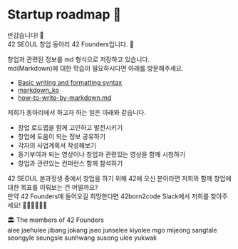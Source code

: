# Startup roadmap 🚀

반갑습니다! 🙌\
42 SEOUL 창업 동아리 42 Founders입니다. 🦾

창업과 관련된 정보를 md 형식으로 저장하고 있습니다.\
md(Markdown)에 대한 학습이 필요하시다면 아래를 방문해주세요.
- [Basic writing and formatting syntax](https://docs.github.com/en/get-started/writing-on-github/getting-started-with-writing-and-formatting-on-github/basic-writing-and-formatting-syntax)
- [markdown_ko](https://github.com/jinkyukim-me/markdown_ko)
- [how-to-write-by-markdown.md](https://gist.github.com/ihoneymon/652be052a0727ad59601)

저희가 동아리에서 하고자 하는 일은 아래와 같습니다.
- 창업 로드맵을 함께 고민하고 발전시키기
- 창업에 도움이 되는 정보 공유하기
- 각자의 사업계획서 작성해보기
- 동기부여과 되는 영상이나 창업과 관련있는 영상을 함께 시청하기
- 창업과 관련있는 컨퍼런스 함께 참석하기

42 SEOUL 본과정생 중에서 창업을 하기 위해 42에 오신 분이라면 저희와 함께 창업에 대한 목표를 이뤄보는 건 어떨까요?\
만약 42 Founders에 들어오길 희망한다면 42born2code Slack에서 저희를 찾아주세요! 🙇🏻‍♂️🙇🏻‍♀️

🏛 The members of 42 Founders\
alee
jaehulee
jibang
jokang
jseo
junselee
kiyolee
mgo
mijeong
sangtale
seongyle
seungsle
sunhwang
susong
ulee
yukwak